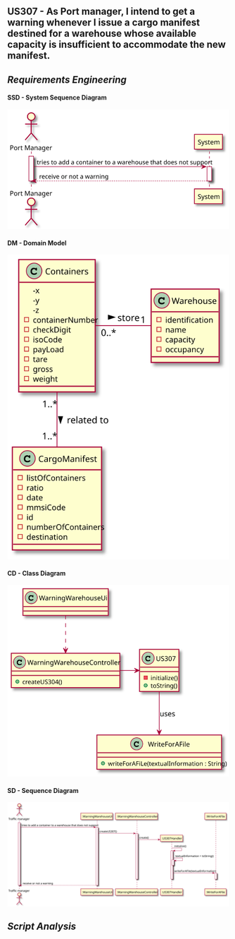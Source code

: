 ## US307 - As Port manager, I intend to get a warning whenever I issue a cargo manifest destined for a warehouse whose available capacity is insufficient to accommodate the new manifest.

## *Requirements Engineering*
#### SSD - System Sequence Diagram
![SSD_US307](US307_SSD.svg)
#### DM - Domain Model
![DM_US307](US307_DM.svg)
#### CD - Class Diagram
![CD_US307](US307_CD.svg)
#### SD - Sequence Diagram
![SD_US307](US307_SD.svg)

## *Script Analysis*